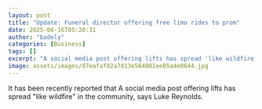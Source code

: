 ```yaml
---
layout: post
title: "Update: Funeral director offering free limo rides to prom"
date: 2025-06-16T05:20:31
author: "badely"
categories: [Business]
tags: []
excerpt: "A social media post offering lifts has spread 'like wildfire' in the community, says Luke Reynolds."
image: assets/images/d7eafaf82a7d13e564001ee05a4e0644.jpg
---
```


It has been recently reported that A social media post offering lifts has spread "like wildfire" in the community, says Luke Reynolds.

